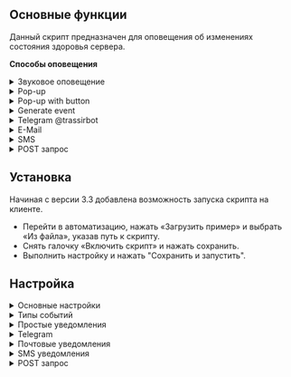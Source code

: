 ## Основные функции
Данный скрипт предназначен для оповещения об изменениях состояния здоровья сервера.

**Способы оповещения**

<details>
<summary>Звуковое оповещение</summary>
<ul>
    <li>screenshots_folder/my_sound.wav</li>
    <li>SNES-startup.wav</li>
    <li>alarm.wav</li>
    <li>bell.wav</li>
    <li>boxing-bell-1.wav</li>
    <li>boxing-bell-3.wav</li>
    <li>cardlock-open.wav</li>
    <li>chime.wav</li>
    <li>chip001.wav</li>
    <li>chip019.wav</li>
    <li>chip069.wav</li>
    <li>cordless-phone-ring.wav</li>
    <li>countdown.wav</li>
    <li>dialtone.wav</li>
    <li>ding.wav</li>
    <li>horn-beep.wav</li>
    <li>phone-beep.wav</li>
    <li>police2.wav</li>
    <li>ship-on-fog.wav</li>
    <li>ships-bell.wav</li>
    <li>spin-up.wav</li>
    <li>tada1.wav</li>
    <li>tape-slow9.wav</li>
</ul></details>

<details><summary>Pop-up</summary>
    <img src="readme/pop_up.png" alt="pop_up.png">
</details>

<details><summary>Pop-up with button</summary>
    <img src="readme/pop_up_button.png" alt="pop_up_button.png">
</details>
<details><summary>Generate event</summary>
	Создает события, которые можно "отлавливать" с помощью других скриптов
    <br><img src="readme/event.png" alt="event.png"><br>
</details>

<details><summary>Telegram @trassirbot</summary>
    <img src="readme/telegram.png" alt="telegram.png"><br>
</details>

<details><summary>E-Mail</summary>
    <img src="readme/e_mail.png" alt="e_mail.png"><br>
</details>

<details><summary>SMS</summary>
    <img src="readme/sms.png" alt="sms.png" height="300"><br>
</details>

<details><summary>POST запрос</summary>
    <img src="readme/post_request.png" alt="post_request.png"><br>
</details>

## Установка

Начиная с версии 3.3 добавлена возможность запуска скрипта на клиенте.

* Перейти в автоматизацию, нажать «Загрузить пример» и выбрать «Из файла», указав путь к скрипту.
* Снять галочку «Включить скрипт» и нажать сохранить.
* Выполнить настройку и нажать "Сохранить и запустить".

## Настройка

<details><summary>Основные настройки</summary>
    <img src="readme/main_settings.png" alt="main_settings.png"><br>
    <table>
        <thead>
          <tr>
            <th>Параметр</th>
            <th>Возможные значения</th>
            <th>Описание</th>
          </tr>
        </thead>
        <tbody>
          <tr>
            <td>Server</td>
            <td>Сервер в сети, обязательный параметр</td>
            <td>Сервер для отслеживания состояния здоровья.</td>
          </tr>
          <tr>
            <td>Min. event duration, sec</td>
            <td>0 - 100000 секунд</td>
            <td>Минимальная продолжительность события</td>
          </tr>
          <tr>
            <td>Work by schedule (red zone)</td>
            <td>Имя предварительно созданного расписания. Не обязательный параметр.
                <br><a href="https://www.dssl.ru/files/trassir/manual/ru/setup-schedule.html">Как создать расписание?</a>
            </td>
            <td>Если указано расписание - скрипт будет отправлять уведомления только, когда находится в красной зоне расписания
            </td>
          </tr>
          <tr>
            <td>Merge tracks cache, sec</td>
            <td>0 - 10 секунд</td>
            <td>Позволяет объединять несколько сообщений в одно.
                <br>Увеличивает время отправки сообщений на указанный интервал
            </td>
          </tr>
          <tr>
            <td>Debug mode</td>
            <td>True/False</td>
            <td>Режим отладки (сохраняет подробные логи)</td>
          </tr>
        </tbody>
    </table>
</details>

<details><summary>Типы событий</summary>
	<img src="readme/event_types.png" alt="event_types.png"><br>
	<table>
        <thead>
          <tr>
            <th>Параметр</th>
            <th>Возможные значения</th>
            <th>Описание</th>
          </tr>
        </thead>
        <tbody>
          <tr>
            <td>CPU load > 90%</td>
            <td>True/False</td>
            <td>Отслеживать превышение нагрузки на ЦПУ</td>
          </tr>
          <tr>
            <td>Cloud</td>
            <td>True/False</td>
            <td>Отслеживать состояние облака</td>
          </tr>
          <tr>
            <td>Disks</td>
            <td>True/False</td>
            <td>Отслеживать состояние дисков</td>
          </tr>
          <tr>
            <td>Count disks to write</td>
            <td>True/False</td>
            <td>Отслеживать количество дисков на запись</td>
          </tr>
          <tr>
            <td>Database</td>
            <td>True/False</td>
            <td>Отслеживать состояние базы данных</td>
          </tr>
          <tr>
            <td>IP Devices</td>
            <td>True/False</td>
            <td>Отслеживать состояние устройств</td>
          </tr>
          <tr>
            <td>Channels</td>
            <td>True/False</td>
            <td>Отслеживать состояние каналов</td>
          </tr>
          <tr>
            <td>Network</td>
            <td>True/False</td>
            <td>Отслеживать состояние сети</td>
          </tr>
          <tr>
            <td>Scripts</td>
            <td>True/False</td>
            <td>Отслеживать состояние скриптов</td>
          </tr>
        </tbody>
	</table>
</details>

<details><summary>Простые уведомления</summary>
    <img src="readme/simple_notifications.png" alt="simple_notifications.png">
    <table>
        <thead>
          <tr>
            <th>Параметр</th>
            <th>Возможные значения</th>
            <th>Описание</th>
          </tr>
        </thead>
        <tbody>
          <tr>
            <td>Play sound</td>
            <td>
                <ul>
                    <li>shots/alarm.wav</li>
                    <li>SNES-startup.wav</li>
                    <li>alarm.wav</li>
                    <li>bell.wav</li>
                    <li>boxing-bell-1.wav</li>
                    <li>boxing-bell-3.wav</li>
                    <li>cardlock-open.wav</li>
                    <li>chime.wav</li>
                    <li>chip001.wav</li>
                    <li>chip019.wav</li>
                    <li>chip069.wav</li>
                    <li>cordless-phone-ring.wav</li>
                    <li>countdown.wav</li>
                    <li>dialtone.wav</li>
                    <li>ding.wav</li>
                    <li>horn-beep.wav</li>
                    <li>phone-beep.wav</li>
                    <li>police2.wav</li>
                    <li>ship-on-fog.wav</li>
                    <li>ships-bell.wav</li>
                    <li>spin-up.wav</li>
                    <li>tada1.wav</li>
                    <li>tape-slow9.wav</li>
                </ul>
            </td>
            <td>Любое <strong>непустое</strong> значение активирует звуковое оповещение
                <br>Можно добавить свой звуковой файл, для этого:
					<ol>
                        <li>Переименуйте файл в <strong>alarm.wav</strong></li>
                        <li>Добавьте файл в папку скриншотов</li>
                        <li>Выберите в параметрах скрипта <strong>shots/my_sound.wav</strong></li>
                	</ol>
                <br>Файл должен быть в формате <strong>wav</strong>
            </td>
          </tr>
          <tr>
            <td>Pop-up</td>
            <td>True/False</td>
            <td><strong>True</strong> - активирует уведомление в правом нижнем углу</td>
          </tr>
          <tr>
            <td>Pop-up with button</td>
            <td>True/False</td>
            <td><strong>True</strong> - активирует уведомление в окне, которое закрывается кнопкой "Ok".
                <br>Уведомление автоматически закрывается через 60 секунд.
            </td>
          </tr>
          <tr>
            <td>Generate event</td>
            <td>True/False</td>
            <td><strong>True</strong> - активирует создание событий для обработки другими скриптами.</td>
          </tr>
        </tbody>
    </table>
</details>

<details><summary>Telegram</summary>
    <img src="readme/tg_settings.png" alt="tg_settings.png">
    <br>Отправка уведомлений в телеграмм доступна только в случае установки скрипта на <strong>сервер</strong>.
    <table>
        <thead>
          <tr>
            <th>Параметр</th>
            <th>Возможные значения</th>
            <th>Описание</th>
          </tr>
        </thead>
        <tbody>
          <tr>
            <td>Enable</td>
            <td>True/False</td>
            <td><strong>True</strong> - активирует отправку уведомлений через бота <a href="http://t.me/trassirbot">@trassirbot</a>
            </td>
          </tr>
          <tr>
            <td>Telegram id's</td>
            <td>Уникальный Telegram id получателя
            	<br>Можно указать несколько id через запятую
            </td>
            <td>Напишите боту <a href="http://t.me/trassirbot">@trassirbot</a> команду /tbot
            	<br>В ответ вы получите сообщение, где будет указан Ваш id
            	<img src="readme/tg_settings_table.png" alt="tg_settings_table.png">
            </td>
          </tr>
        </tbody>
    </table>
</details>

<details><summary>Почтовые уведомления</summary>
    <img src="readme/mail_settings.png" alt="mail_settings.png">
    <table>
        <thead>
          <tr>
            <th>Параметр</th>
            <th>Возможные значения</th>
            <th>Описание</th>
          </tr>
        </thead>
        <tbody>
          <tr>
            <td>Enable</td>
            <td>True/False</td>
            <td><strong>True</strong> - активирует отправку уведомлений на электронную почту</td>
          </tr>
          <tr>
            <td>Add date to Email</td>
            <td>True/False</td>
            <td><strong>True</strong> - добавляет дату и время формирования события в тело письма</td>
          </tr>
          <tr>
            <td>Email account name</td>
            <td>Имя E-Mail Аккаунта</td>
            <td>Необходимо указать имя предварительно созданного аккаунта E-Mail
            <br><a href="https://www.dssl.ru/files/trassir/manual/ru/setup-email-account.html">Добавление учетной записи</a>
            <br>Имя аккаунта чувствительно к регистру
            <br>Если допущена ошибка в имени аккаунта - скрипт вызовет ошибку <strong>Can't find account</strong>
            <img src="readme/error_account_name.png" alt="error_account_name.png">
            </td>
          </tr>
          <tr>
            <td>Send to emails</td>
            <td>E-Mail получателя. Можно указать несколько получателей через запятую
            </td>
            <td>Список адресов для отправки уведомлений.
                <br>Если указать не правильный E-Mail - скрипт вызовет ошибку <strong>E-mail is not valid</strong>
                <img src="readme/email_error_sub.png" alt="email_error_sub.png">
            </td>
          </tr>
        </tbody>
    </table>
</details>

<details><summary>SMS уведомления</summary>
    <img src="readme/sms_settings.png" alt="sms_settings.png">
    <br>Отправка смс сообщения осуществляется с помощью сервиса <a href="https://smsc.ru/">smsc.ru</a>
    <p>
        По умолчанию сервис smsc.ru отправляет сообщения от своего имени SMSC.RU.
		При этом отправка на номера Мегафон/Yota недоступна т.к. имя SMSC.RU заблокировано оператором.
        <br>Мы настоятельно <strong>НЕ</strong> рекомендуем использовать стандартное имя SMSC.RU.
        <br>Для отправки смс от вашего буквенного имени необходимо его создать в разделе - <a href="https://smsc.ru/senders/">https://smsc.ru/senders/</a> и зарегистрировать для операторов в
        колонке Действия по кнопке Изменить (после заключения договора согласно инструкции - <a href="https://smsc.ru/contract/info/">https://smsc.ru/contract/info/</a> ) а также приложить гарантийное письмо на МТС в личный кабинет <a href="http://smsc.ru/documents/">http://smsc.ru/documents/</a> и отправить на почту <a href="inna@smsc.ru">inna@smsc.ru</a>
    </p>
    <table>
        <thead>
          <tr>
            <th>Параметр</th>
            <th>Возможные значения</th>
            <th>Описание</th>
          </tr>
        </thead>
        <tbody>
          <tr>
            <td>Enable</td>
            <td>True/False</td>
            <td><strong>True</strong> - активирует отправку уведомлений по смс</td>
          </tr>
          <tr>
            <td>SMSC Login</td>
            <td>Логин</td>
            <td>Логин пользователя</td>
          </tr>
          <tr>
            <td>SMSC Password</td>
            <td>Пароль</td>
            <td>Пароль пользователя</td>
          </tr>
          <tr>
            <td>SPSC Phones</td>
            <td>Номера телефонов, возможно указать несколько телефонных номеров через запятую или точку с запятой</td>
            <td>Номер или разделенный запятой или точкой с запятой список номеров мобильных телефонов в международном формате,
                на которые отправляется сообщение.
            </td>
          </tr>
          <tr>
            <td>Translin messages</td>
            <td>True/False</td>
            <td>Если активно - переводит сообщение в транслит</td>
          </tr>
        </tbody>
    </table>
</details>

<details><summary>POST запрос</summary>
    <img src="readme/post_settings_table.png" alt="post_settings_table.png">
    <table>
        <thead>
          <tr>
            <th>Параметр</th>
            <th>Возможные значения</th>
            <th>Описание</th>
          </tr>
        </thead>
        <tbody>
          <tr>
            <td>Enable</td>
            <td>True/False</td>
            <td><strong>True</strong> - активирует отправку POST запроса</td>
          </tr>
          <tr>
            <td>Url</td>
            <td>Абсолютный url адрес</td>
            <td>Url адрес для отправки POST запроса</td>
          </tr>
        </tbody>
    </table>
</details>


